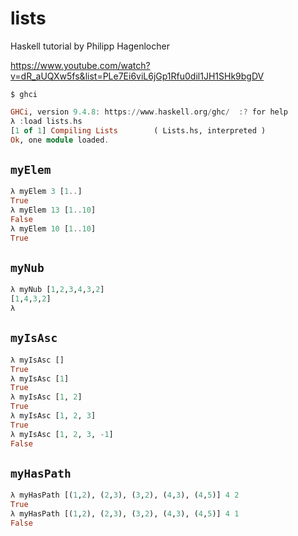 # lists

Haskell tutorial by Philipp Hagenlocher

https://www.youtube.com/watch?v=dR_aUQXw5fs&list=PLe7Ei6viL6jGp1Rfu0dil1JH1SHk9bgDV

```console
$ ghci
```
```haskell
GHCi, version 9.4.8: https://www.haskell.org/ghc/  :? for help
λ :load lists.hs 
[1 of 1] Compiling Lists        ( Lists.hs, interpreted )
Ok, one module loaded.
```

## `myElem`

```haskell
λ myElem 3 [1..]
True
λ myElem 13 [1..10]
False
λ myElem 10 [1..10]
True
```

## `myNub`

```haskell
λ myNub [1,2,3,4,3,2]
[1,4,3,2]
λ 
```

## `myIsAsc`

```haskell
λ myIsAsc []
True
λ myIsAsc [1]
True
λ myIsAsc [1, 2]
True
λ myIsAsc [1, 2, 3]
True
λ myIsAsc [1, 2, 3, -1]
False
```

## `myHasPath`

```haskell
λ myHasPath [(1,2), (2,3), (3,2), (4,3), (4,5)] 4 2
True
λ myHasPath [(1,2), (2,3), (3,2), (4,3), (4,5)] 4 1
False
```
